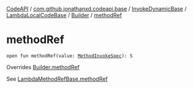 [CodeAPI](../../../../index.md) / [com.github.jonathanxd.codeapi.base](../../../index.md) / [InvokeDynamicBase](../../index.md) / [LambdaLocalCodeBase](../index.md) / [Builder](index.md) / [methodRef](.)

# methodRef

`open fun methodRef(value: `[`MethodInvokeSpec`](../../../../com.github.jonathanxd.codeapi.common/-method-invoke-spec/index.md)`): S`

Overrides [Builder.methodRef](../../-lambda-method-ref-base/-builder/method-ref.md)

See [LambdaMethodRefBase.methodRef](../../-lambda-method-ref-base/method-ref.md)

